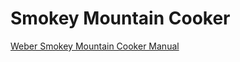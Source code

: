 # Smokey Mountain Cooker

[Weber Smokey Mountain Cooker Manual](http://www.virtualweberbullet.com/ownersmanuals/wsm_manual_20081001.pdf)
